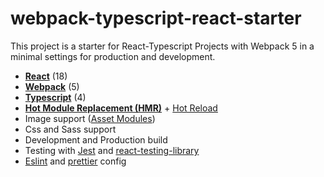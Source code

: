 # webpack-typescript-react-starter
This project is a starter for React-Typescript Projects with Webpack 5 in a minimal settings for production and development.

* **[React](https://facebook.github.io/react/)** (18)
* **[Webpack](https://webpack.js.org/)** (5)
* **[Typescript](https://www.typescriptlang.org/)** (4)
* **[Hot Module Replacement (HMR)](https://webpack.js.org/concepts/hot-module-replacement/)** + [Hot Reload](https://github.com/pmmmwh/react-refresh-webpack-plugin)
* Image support ([Asset Modules](https://webpack.js.org/guides/asset-modules))
* Css and Sass support
* Development and Production build
* Testing with [Jest](https://jestjs.io/) and [react-testing-library](https://testing-library.com/docs/)
* [Eslint](https://eslint.org/) and [prettier](https://prettier.io/) config